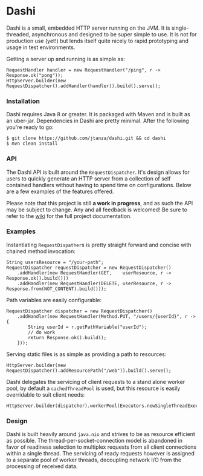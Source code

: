 # Dashi

Dashi is a small, embedded HTTP server running on the JVM. It is single-threaded, asynchronous and designed to be super simple to use.  It is not for production use (yet!) but lends itself quite nicely to rapid prototyping and usage in test environments.

Getting a server up and running is as simple as:

```
RequestHandler handler = new RequestHandler("/ping", r -> Response.ok("pong"));
HttpServer.builder(new RequestDispatcher().addHandler(handler)).build().serve();
```

### Installation

Dashi requires Java 8 or greater. It is packaged with Maven and is built as an uber-jar. Dependencies in Dashi are pretty minimal. After the following you're ready to go:

```
$ git clone https://github.com/jtanza/dashi.git && cd dashi
$ mvn clean install
```

### API

The Dashi API is built around the `RequestDispatcher`. It's design allows for users to quickly generate an HTTP server from a collection of self contained handlers without having to spend time on configurations. Below are a few examples of the features offered.  

Please note that this project is still **a work in progress**, and as such the API may be subject to change. Any and all feedback is welcomed! Be sure to refer to the [wiki](https://github.com/jtanza/dashi/wiki) for the full project documentation.  

### Examples

Instantiating `RequestDispather`s is pretty straight forward and concise with chained method invocation:

```
String usersResource = "/your-path";
RequestDispatcher requestDispatcher = new RequestDispatcher()
	.addHandler(new RequestHandler(GET,    userResource, r -> Response.ok().build()))
	.addHandler(new RequestHandler(DELETE, userResource, r -> Response.from(NOT_CONTENT).build()));
```

Path variables are easily configurable:

```
RequestDispatcher dispatcher = new RequestDispatcher()
    .addHandler(new RequestHandler(Method.PUT, "/users/{userId}", r -> {
        String userId = r.getPathVariable("userId");
        // do work
        return Response.ok().build();
    }));
```

Serving static files is as simple as providing a path to resources:

```
HttpServer.builder(new RequestDispatcher().addResourcePath("/web")).build().serve();
```

Dashi delegates the servicing of client requests to a stand alone worker pool, by default a `cachedThreadPool` is used, but this resource is easily overridable to suit client needs:

```
HttpServer.builder(dispatcher).workerPool(Executors.newSingleThreadExecutor()).build().serve();
```

### Design
 
Dashi is built heavily around `java.nio` and strives to be as resource efficient as possible. The thread-per-socket-connection model is abandoned in favor of readiness selection to multiplex requests from all client connections within a single thread. The servicing of ready requests however is assigned to a separate pool of worker threads, decoupling network I/O from the processing of received data. 

